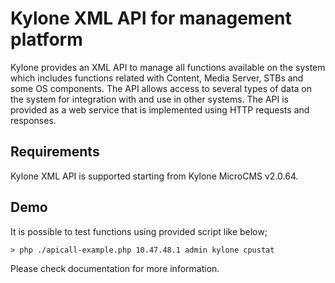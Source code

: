 # Kylone XML API for management platform
Kylone provides an XML API to manage all functions available on the system which includes functions related with Content, Media Server, STBs and some OS components. The API allows access to several types of data on the system for integration with and use in other systems. The API is provided as a web service that is implemented using HTTP requests and responses.

## Requirements
Kylone XML API is supported starting from Kylone MicroCMS v2.0.64.

## Demo
It is possible to test functions using provided script like below;

	> php ./apicall-example.php 10.47.48.1 admin kylone cpustat

Please check documentation for more information.

